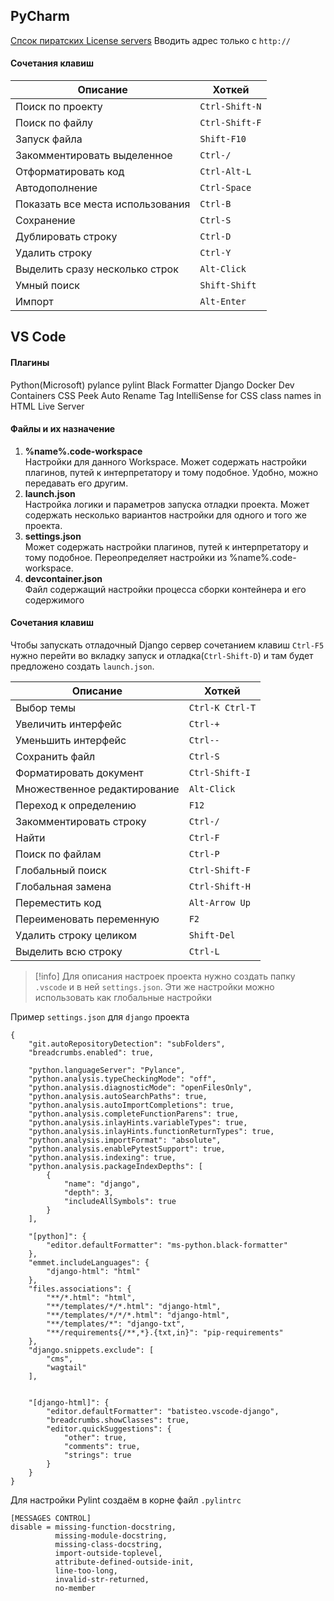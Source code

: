 ## PyCharm
[Спсок пиратских License servers](https://search.censys.io/search?resource=hosts&sort=RELEVANCE&per_page=25&virtual_hosts=EXCLUDE&q=services.http.response.headers.location%3A+account.jetbrains.com%2Ffls-auth) Вводить адрес только с `http://`
#### Сочетания клавиш
|Описание|Хоткей|
|------|--------|
|Поиск по проекту|`Ctrl-Shift-N`
|Поиск по файлу|`Ctrl-Shift-F`
|Запуск файла|`Shift-F10`
|Закомментировать выделенное|`Ctrl-/`
|Отформатировать код|`Ctrl-Alt-L`
|Автодополнение|`Ctrl-Space`
|Показать все места использования|`Ctrl-B`
|Сохранение|`Ctrl-S`
|Дублировать строку|`Ctrl-D`
|Удалить строку|`Ctrl-Y`
|Выделить сразу несколько строк|`Alt-Click`
|Умный поиск|`Shift-Shift`
|Импорт|`Alt-Enter`

## VS Code
#### Плагины
Python(Microsoft)
pylance
pylint
Black Formatter
Django
Docker
Dev Containers
CSS Peek
Auto Rename Tag
IntelliSense for CSS class names in HTML
Live Server

#### Файлы и их назначение
1. **%name%.code-workspace**  
    Настройки для данного Workspace. Может содержать настройки плагинов, путей к интерпретатору и тому подобное. Удобно, можно передавать его другим.
2. **launch.json**  
    Настройка логики и параметров запуска отладки проекта. Может содержать несколько вариантов настройки для одного и того же проекта.
3. **settings.json**  
    Может содержать настройки плагинов, путей к интерпретатору и тому подобное. Переопределяет настройки из %name%.code-workspace.
4. **devcontainer.json**  
    Файл содержащий настройки процесса сборки контейнера и его содержимого
#### Сочетания клавиш

Чтобы запускать отладочный Django сервер сочетанием клавиш `Ctrl-F5` нужно перейти во вкладку запуск и отладка(`Ctrl-Shift-D`) и там будет предложено создать `launch.json`.

|Описание|Хоткей|
|------|--------|
|Выбор темы|`Ctrl-K Ctrl-T`
|Увеличить интерфейс|`Ctrl-+`
|Уменьшить интерфейс|`Ctrl--`
|Сохранить файл|`Ctrl-S`
|Форматировать документ|`Ctrl-Shift-I`
|Множественное редактирование|`Alt-Click`
|Переход к определению|`F12`
|Закомментировать строку|`Ctrl-/`
|Найти|`Ctrl-F`
|Поиск по файлам|`Ctrl-P`|
|Глобальный поиск|`Ctrl-Shift-F`
|Глобальная замена|`Ctrl-Shift-H`
|Переместить код|`Alt-Arrow Up`
|Переименовать переменную|`F2`
|Удалить строку целиком|`Shift-Del`
|Выделить всю строку|`Ctrl-L`

>[!info] Для описания настроек проекта нужно создать папку `.vscode` и в ней `settings.json`. Эти же настройки можно использовать как глобальные настройки

Пример `settings.json` для `django` проекта
```
{
    "git.autoRepositoryDetection": "subFolders",
    "breadcrumbs.enabled": true,

    "python.languageServer": "Pylance",
    "python.analysis.typeCheckingMode": "off",
    "python.analysis.diagnosticMode": "openFilesOnly",
    "python.analysis.autoSearchPaths": true,
    "python.analysis.autoImportCompletions": true,
    "python.analysis.completeFunctionParens": true,
    "python.analysis.inlayHints.variableTypes": true,
    "python.analysis.inlayHints.functionReturnTypes": true,
    "python.analysis.importFormat": "absolute",
    "python.analysis.enablePytestSupport": true,
    "python.analysis.indexing": true,
    "python.analysis.packageIndexDepths": [
        {
            "name": "django",
            "depth": 3,
            "includeAllSymbols": true
        }
    ],
      
    "[python]": {
        "editor.defaultFormatter": "ms-python.black-formatter"
    },
    "emmet.includeLanguages": {
        "django-html": "html"
    },
    "files.associations": {
        "**/*.html": "html",
        "**/templates/*/*.html": "django-html",
        "**/templates/*/*/*.html": "django-html",
        "**/templates/*": "django-txt",
        "**/requirements{/**,*}.{txt,in}": "pip-requirements"
    },
    "django.snippets.exclude": [
        "cms",
        "wagtail"
    ],


    "[django-html]": {
        "editor.defaultFormatter": "batisteo.vscode-django",
        "breadcrumbs.showClasses": true,
        "editor.quickSuggestions": {
            "other": true,
            "comments": true,
            "strings": true
        }
    }
}
```

Для настройки Pylint создаём в корне файл `.pylintrc` 
```
[MESSAGES CONTROL]
disable = missing-function-docstring,
          missing-module-docstring,
          missing-class-docstring,
          import-outside-toplevel,
          attribute-defined-outside-init,
          line-too-long,
          invalid-str-returned,
          no-member
```